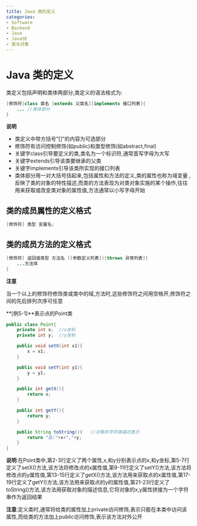 ```yaml
---
title: Java 类的定义
categories:
- Software
- Backend
- Java
- JavaSE
- 类与对象
---
```

# Java 类的定义

类定义包括声明和类体两部分,类定义的语法格式为:

```java
[修饰符]class 类名 [extends 父类名][implements 接口列表]{
    ... //类体部分
}
```

**说明**

- 类定义中带方括号"[]"的内容为可选部分
- 修饰符有访问控制修饰(如public)和类型修饰(如abstract,final)
- 关键字class引导要定义的类,类名为一个标识符,通常首写字母为大写
- 关键字extends引导该类要继承的父类
- 关键字implements引导该类所实现的接口列表
- 类体部分用一对大括号括起来,包括属性和方法的定义,类的属性也称为域变量 , 反映了类的对象的特性描述,而类的方法表现为对类对象实施的某个操作,往往用来获取或改变类对象的属性值,方法通常以小写字母开始

## 类的成员属性的定义格式

```java
[修饰符] 类型 变量名;
```

## 类的成员方法的定义格式

```java
[修饰符] 返回值类型 方法名 ([参数定义列表])[throws 异常列表]{
    ...方法体
}
```

**注意**

当一个以上的修饰符修饰类或类中的域,方法时,这些修饰符之间用空格开,修饰符之间的先后排列次序可任意

**[例5-1]**表示点的Point类

```java
public class Point{
    private int x;	//x坐标
    private int y;	//y坐标

    public void setX(int x1){
        x = x1;
    }

    public void setY(int y1){
        y = y1;
    }

    public int getX(){
        return x;
    }

    public int getY(){
        return y;
    }

    public String toString(){	//对象的字符串描述表示
        return "点:"+x+","+y;
    }
}
```

**说明**:在Point类中,第2-3行定义了两个属性,x,和y分别表示点的x,和y坐标,第5-7行定义了setX()方法,该方法将修改点的x属性值,第9-11行定义了setY()方法,该方法将修改点的y属性值,第13-15行定义了getX()方法,该方法用来获取点的x属性值,第17-19行定义了getY()方法,该方法用来获取点的y的属性值,第21-23行定义了toString()方法,该方法用获取对象的描述信息,它将对象的x,y属性拼接为一个字符串作为返回结果

**注意**:定义类时,通常将给类的属性加上private访问修饰,表示只能在本类中访问该属性,而给类的方法加上public访问修饰,表示该方法对外公开